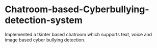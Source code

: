 # Chatroom-based-Cyberbullying-detection-system
Implemented a tkinter based chatroom which supports text, voice and image based cyber bullying detection.
